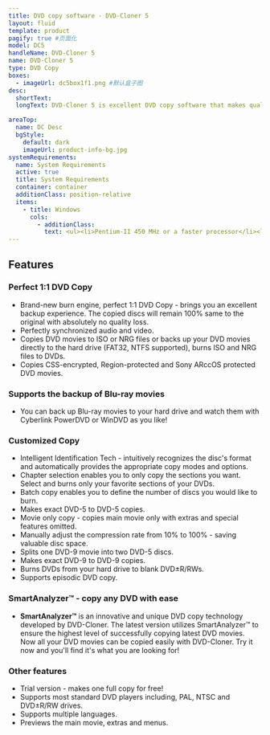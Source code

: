 ```yaml
---
title: DVD copy software - DVD-Cloner 5
layout: fluid
template: product
pagify: true #页面化
model: DC5
handleName: DVD-Cloner 5
name: DVD-Cloner 5
type: DVD Copy
boxes:
  - imageUrl: dc5box1f1.png #默认盒子图
desc:
  shortText: 
  longText: DVD-Cloner 5 is excellent DVD copy software that makes quality DVD backups easily. The new burn engine can make perfect 1:1 copies. It can intuitively recognize the disc's format and provide the appropriate copy modes and options. The latest version utilizes SmartAnalyzer™ to ensure the highest level of successfully copying latest DVD movies. Now it supports the backup of Blu-ray/HD DVDs. Buy now and you'll enjoy it! 

areaTop:
  name: DC Desc
  bgStyle: 
    default: dark
    imageUrl: product-info-bg.jpg
systemRequirements:
  name: System Requirements 
  active: true
  title: System Requirements
  container: container
  additionClass: position-relative
  items:
    - title: Windows
      cols:
        - additionClass:
          text: <ul><li>Pentium-II 450 MHz or a faster processor</li><li>64MB of RAM</li><li>5GB free hard disk space for DVD-5 (10GB free hard disk space for DVD-9)</li><li>DVD burners</li><li>Windows 7, Vista, XP, 2000</li></ul> 
---
```


    

## Features

### Perfect 1:1 DVD Copy

*   Brand-new burn engine, perfect 1:1 DVD Copy - brings you an excellent backup experience. The copied discs will remain 100% same to the original with absolutely no quality loss.
*   Perfectly synchronized audio and video.
*   Copies DVD movies to ISO or NRG files or backs up your DVD movies directly to the hard drive (FAT32, NTFS supported), burns ISO and NRG files to DVDs.
*   Copies CSS-encrypted, Region-protected and Sony ARccOS protected DVD movies.

### Supports the backup of Blu-ray movies

*   You can back up Blu-ray movies to your hard drive and watch them with Cyberlink PowerDVD or WinDVD as you like!

### Customized Copy

*   Intelligent Identification Tech - intuitively recognizes the disc's format and automatically provides the appropriate copy modes and options.
*   Chapter selection enables you to only copy the sections you want. Select and burns only your favorite sections of your DVDs.
*   Batch copy enables you to define the number of discs you would like to burn.
*   Makes exact DVD-5 to DVD-5 copies.
*   Movie only copy - copies main movie only with extras and special features omitted.
*   Manually adjust&nbsp;the compression rate from 10% to 100% - saving valuable disc space.
*   Splits one DVD-9 movie into two DVD-5 discs.
*   Makes exact DVD-9 to DVD-9 copies.
*   Burns DVDs from your hard drive to blank DVD±R/RWs.
*   Supports episodic DVD copy.

### SmartAnalyzer™ - copy any DVD with ease

*   **SmartAnalyzer™** is an innovative and unique DVD copy technology developed by DVD-Cloner. The latest version utilizes SmartAnalyzer™ to ensure the highest level of successfully copying latest DVD movies. Now all your DVD movies can be copied easily with DVD-Cloner. Try it now and you'll find it's what you are looking for!

### Other features

*   Trial version - makes one full copy for free!
*   Supports most standard DVD players including, PAL, NTSC and DVD±R/RW drives.
*   Supports multiple languages.
*   Previews the main movie, extras and menus.